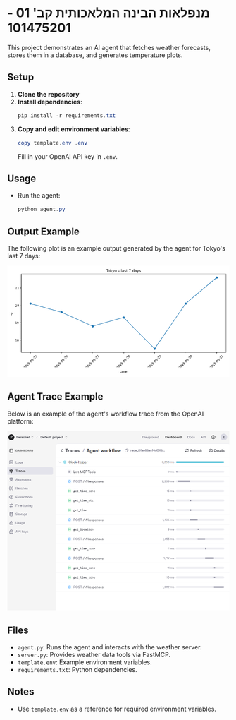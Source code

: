 # מנפלאות הבינה המלאכותית קב' 01 - 101475201

This project demonstrates an AI agent that fetches weather forecasts, stores them in a database, and generates temperature plots.

## Setup

1. **Clone the repository**
2. **Install dependencies**:
   ```powershell
   pip install -r requirements.txt
   ```
3. **Copy and edit environment variables**:
   ```powershell
   copy template.env .env
   ```
   Fill in your OpenAI API key in `.env`.


## Usage

- Run the agent:
  ```powershell
  python agent.py
  ```

## Output Example

The following plot is an example output generated by the agent for Tokyo's last 7 days:

![Tokyo last 7 days temperature plot](tokyo_past_week.png)

## Agent Trace Example

Below is an example of the agent's workflow trace from the OpenAI platform:

![Agent workflow trace](trace.png)

## Files

- `agent.py`: Runs the agent and interacts with the weather server.
- `server.py`: Provides weather data tools via FastMCP.
- `template.env`: Example environment variables.
- `requirements.txt`: Python dependencies.

## Notes

- Use `template.env` as a reference for required environment variables.
